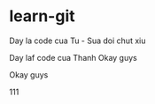 # learn-git

Day la code cua Tu - Sua doi chut xiu

Day laf code cua Thanh Okay guys

Okay guys

111